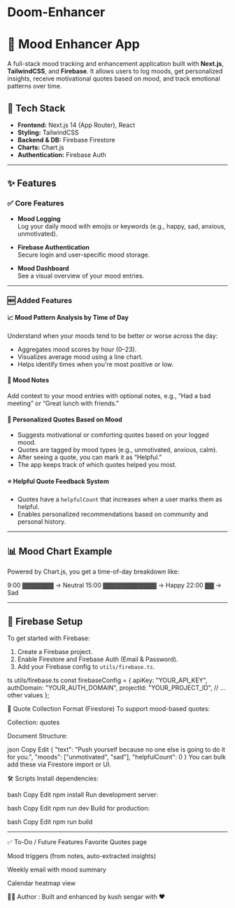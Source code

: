 # Doom-Enhancer
# 🧠 Mood Enhancer App 

A full-stack mood tracking and enhancement application built with **Next.js**, **TailwindCSS**, and **Firebase**. It allows users to log moods, get personalized insights, receive motivational quotes based on mood, and track emotional patterns over time.

## 🚀 Tech Stack

- **Frontend:** Next.js 14 (App Router), React
- **Styling:** TailwindCSS
- **Backend & DB:** Firebase Firestore
- **Charts:** Chart.js
- **Authentication:** Firebase Auth

---

## ✨ Features

### ✅ Core Features

- **Mood Logging**  
  Log your daily mood with emojis or keywords (e.g., happy, sad, anxious, unmotivated).

- **Firebase Authentication**  
  Secure login and user-specific mood storage.

- **Mood Dashboard**  
  See a visual overview of your mood entries.

---

### 🆕 Added Features

#### 📈 Mood Pattern Analysis by Time of Day

Understand when your moods tend to be better or worse across the day:

- Aggregates mood scores by hour (0–23).
- Visualizes average mood using a line chart.
- Helps identify times when you're most positive or low.

#### 🧾 Mood Notes

Add context to your mood entries with optional notes, e.g., “Had a bad meeting” or “Great lunch with friends.”

#### 💬 Personalized Quotes Based on Mood

- Suggests motivational or comforting quotes based on your logged mood.
- Quotes are tagged by mood types (e.g., unmotivated, anxious, calm).
- After seeing a quote, you can mark it as “Helpful.”
- The app keeps track of which quotes helped you most.

#### ⭐ Helpful Quote Feedback System

- Quotes have a `helpfulCount` that increases when a user marks them as helpful.
- Enables personalized recommendations based on community and personal history.

---

## 📊 Mood Chart Example

Powered by Chart.js, you get a time-of-day breakdown like:

9:00 ▓▓▓▓▓▓▓ → Neutral 15:00 ▓▓▓▓▓▓▓▓▓▓▓▓ → Happy 22:00 ▓▓ → Sad


---

## 🔐 Firebase Setup

To get started with Firebase:

1. Create a Firebase project.
2. Enable Firestore and Firebase Auth (Email & Password).
3. Add your Firebase config to `utils/firebase.ts`.

ts
 utils/firebase.ts
const firebaseConfig = {
  apiKey: "YOUR_API_KEY",
  authDomain: "YOUR_AUTH_DOMAIN",
  projectId: "YOUR_PROJECT_ID",
  // ... other values
};

🧠 Quote Collection Format (Firestore)
To support mood-based quotes:

Collection: quotes

Document Structure:

json
Copy
Edit
{
  "text": "Push yourself because no one else is going to do it for you.",
  "moods": ["unmotivated", "sad"],
  "helpfulCount": 0
}
You can bulk add these via Firestore import or UI.

🛠️ Scripts
Install dependencies:

bash
Copy
Edit
npm install
Run development server:

bash
Copy
Edit
npm run dev
Build for production:

bash
Copy
Edit
npm run build

--- 

✅ To-Do / Future Features
Favorite Quotes page

Mood triggers (from notes, auto-extracted insights)

Weekly email with mood summary

Calendar heatmap view

🧑‍💻 Author :
Built and enhanced by kush sengar with ❤️



